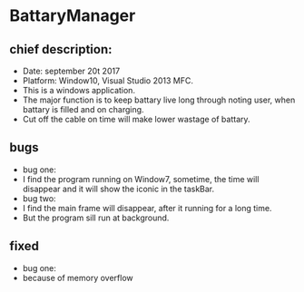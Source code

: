 # BattaryManager

## chief description:
* Date: september 20t 2017
* Platform: Window10, Visual Studio 2013 MFC.
* This is a windows application.
* The major function is to keep battary live long through noting user, when battary is filled and on charging.
* Cut off the cable on time will make lower wastage of battary.

## bugs
* bug one:
* I find the program running on Window7, sometime, the time will disappear and it will show the iconic in the taskBar.
* bug two:
* I find the main frame will disappear, after it running for a long time.
* But the program sill run at background. 

## fixed
* bug one:
* because of memory overflow



